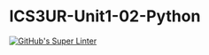 # ICS3UR-Unit1-02-Python

[![GitHub's Super Linter](https://github.com/sydneykuhn/ICSU3R-Unit1-02-Python/workflows/GitHub's%20Super%20Linter/badge.svg)](https://github.com/sydneykuhn/ICSU3R-Unit1-02-Python/actions)
